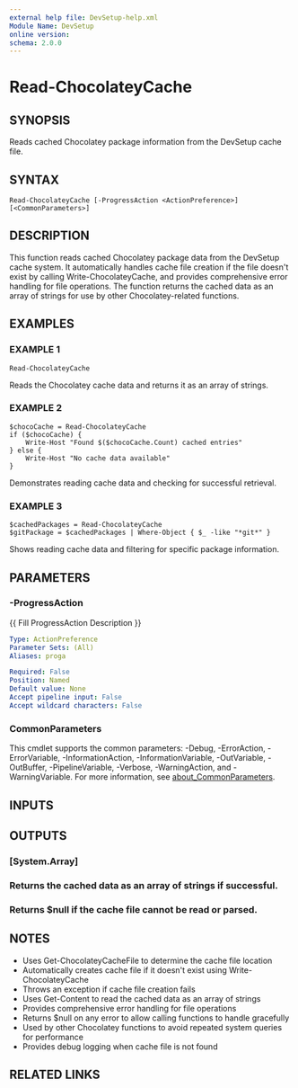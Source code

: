```yaml
---
external help file: DevSetup-help.xml
Module Name: DevSetup
online version:
schema: 2.0.0
---
```


# Read-ChocolateyCache

## SYNOPSIS
Reads cached Chocolatey package information from the DevSetup cache file.

## SYNTAX

```
Read-ChocolateyCache [-ProgressAction <ActionPreference>] [<CommonParameters>]
```

## DESCRIPTION
This function reads cached Chocolatey package data from the DevSetup cache system.
It automatically handles cache file creation if the file doesn't exist by calling Write-ChocolateyCache,
and provides comprehensive error handling for file operations.
The function returns the cached data
as an array of strings for use by other Chocolatey-related functions.

## EXAMPLES

### EXAMPLE 1
```
Read-ChocolateyCache
```

Reads the Chocolatey cache data and returns it as an array of strings.

### EXAMPLE 2
```
$chocoCache = Read-ChocolateyCache
if ($chocoCache) {
    Write-Host "Found $($chocoCache.Count) cached entries"
} else {
    Write-Host "No cache data available"
}
```

Demonstrates reading cache data and checking for successful retrieval.

### EXAMPLE 3
```
$cachedPackages = Read-ChocolateyCache
$gitPackage = $cachedPackages | Where-Object { $_ -like "*git*" }
```

Shows reading cache data and filtering for specific package information.

## PARAMETERS

### -ProgressAction
{{ Fill ProgressAction Description }}

```yaml
Type: ActionPreference
Parameter Sets: (All)
Aliases: proga

Required: False
Position: Named
Default value: None
Accept pipeline input: False
Accept wildcard characters: False
```

### CommonParameters
This cmdlet supports the common parameters: -Debug, -ErrorAction, -ErrorVariable, -InformationAction, -InformationVariable, -OutVariable, -OutBuffer, -PipelineVariable, -Verbose, -WarningAction, and -WarningVariable. For more information, see [about_CommonParameters](http://go.microsoft.com/fwlink/?LinkID=113216).

## INPUTS

## OUTPUTS

### [System.Array]
### Returns the cached data as an array of strings if successful.
### Returns $null if the cache file cannot be read or parsed.
## NOTES
- Uses Get-ChocolateyCacheFile to determine the cache file location
- Automatically creates cache file if it doesn't exist using Write-ChocolateyCache
- Throws an exception if cache file creation fails
- Uses Get-Content to read the cached data as an array of strings
- Provides comprehensive error handling for file operations
- Returns $null on any error to allow calling functions to handle gracefully
- Used by other Chocolatey functions to avoid repeated system queries for performance
- Provides debug logging when cache file is not found

## RELATED LINKS
